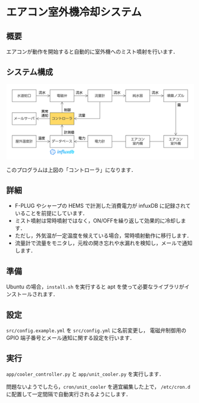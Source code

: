 # エアコン室外機冷却システム

## 概要

エアコンが動作を開始すると自動的に室外機へのミスト噴射を行います．


## システム構成

![システム構成](./img/システム構成.png)

このプログラムは上図の「コントローラ」になります．

## 詳細

- F-PLUG やシャープの HEMS で計測した消費電力が infuxDB に記録されていることを前提にしています．
- ミスト噴射は常時噴射ではなく，ON/OFFを繰り返して効果的に冷却します．
- ただし，外気温が一定温度を候えている場合，常時噴射動作に移行します．
- 流量計で流量をモニタし，元栓の開き忘れや水漏れを検知し，メールで通知します．

## 準備

Ubuntu の場合，`install.sh` を実行すると apt を使って必要なライブラリがインストールされます．

## 設定

`src/config.example.yml` を `src/config.yml` に名前変更し，
電磁弁制御用の GPIO 端子番号とメール通知に関する設定を行います．

## 実行

`app/cooler_controller.py` と `app/unit_cooler.py` を実行します．

問題ないようでしたら，`cron/unit_cooler` を適宜編集した上で，
`/etc/cron.d` に配置して一定間隔で自動実行されるようにします．
